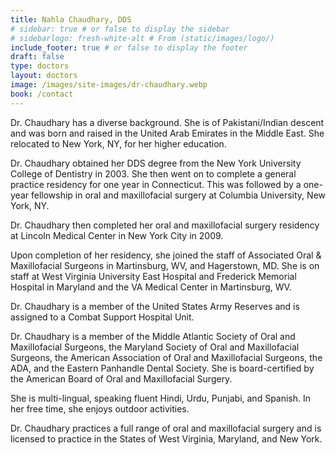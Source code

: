 ```yaml
---
title: Nahla Chaudhary, DDS
# sidebar: true # or false to display the sidebar
# sidebarlogo: fresh-white-alt # From (static/images/logo/)
include_footer: true # or false to display the footer
draft: false
type: doctors
layout: doctors
image: /images/site-images/dr-chaudhary.webp
book: /contact
---
```


Dr. Chaudhary has a diverse background. She is of Pakistani/Indian descent and was born and raised in the United Arab Emirates in the Middle East. She relocated to New York, NY, for her higher education.

Dr. Chaudhary obtained her DDS degree from the New York University College of Dentistry in 2003. She then went on to complete a general practice residency for one year in Connecticut. This was followed by a one-year fellowship in oral and maxillofacial surgery at Columbia University, New York, NY.

Dr. Chaudhary then completed her oral and maxillofacial surgery residency at Lincoln Medical Center in New York City in 2009.

Upon completion of her residency, she joined the staff of Associated Oral & Maxillofacial Surgeons in Martinsburg, WV, and Hagerstown, MD. She is on staff at West Virginia University East Hospital and Frederick Memorial Hospital in Maryland and the VA Medical Center in Martinsburg, WV.

Dr. Chaudhary is a member of the United States Army Reserves and is assigned to a Combat Support Hospital Unit.

Dr. Chaudhary is a member of the Middle Atlantic Society of Oral and Maxillofacial Surgeons, the Maryland Society of Oral and Maxillofacial Surgeons, the American Association of Oral and Maxillofacial Surgeons, the ADA, and the Eastern Panhandle Dental Society. She is board-certified by the American Board of Oral and Maxillofacial Surgery.

She is multi-lingual, speaking fluent Hindi, Urdu, Punjabi, and Spanish. In her free time, she enjoys outdoor activities.

Dr. Chaudhary practices a full range of oral and maxillofacial surgery and is licensed to practice in the States of West Virginia, Maryland, and New York.